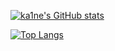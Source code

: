 [![ka1ne's GitHub stats](https://github-readme-stats.vercel.app/api?username=ka1ne&count_private=true&show_icons=true)](https://github.com/ka1ne/github-readme-stats)

[![Top Langs](https://github-readme-stats.vercel.app/api/top-langs/?username=ka1ne)](https://github.com/ka1ne/github-readme-stats)

